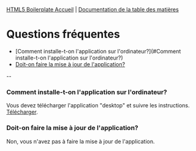 [HTML5 Boilerplate Accueil](https://html5boilerplate.com) | [Documentation de la table des matières ](TOC.md)

# Questions fréquentes

* [Comment installe-t-on l'application sur l'ordinateur?](#Comment installe-t-on l'application sur l'ordinateur?)
* [Doit-on faire la mise à jour de l'application?](#Doit-on-faire-la-mise-à-jour-de-l'application?)


--


### Comment installe-t-on l'application sur l'ordinateur?

Vous devez télécharger l'application "desktop" et suivre les instructions. [Télécharger](https://play.google.com/store?hl=fr).


### Doit-on faire la mise à jour de l'application?

Non, vous n'avez pas à faire la mise à jour de l'application.

